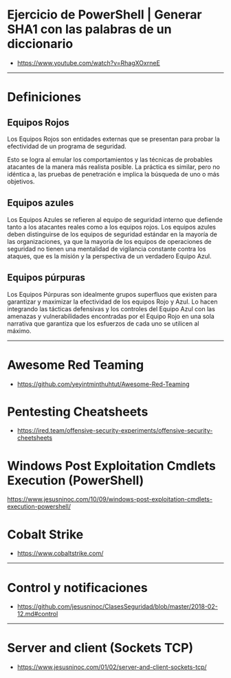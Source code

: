 # Ejercicio de PowerShell | Generar SHA1 con las palabras de un diccionario
* https://www.youtube.com/watch?v=RhagXOxrneE

------------

# Definiciones

## Equipos Rojos
Los Equipos Rojos son entidades externas que se presentan para probar la efectividad de un programa de seguridad.

Esto se logra al emular los comportamientos y las técnicas de probables atacantes de la manera más realista posible. La práctica es similar, pero no idéntica a, las pruebas de penetración e implica la búsqueda de uno o más objetivos.

## Equipos azules
Los Equipos Azules se refieren al equipo de seguridad interno que defiende tanto a los atacantes reales como a los equipos rojos. Los equipos azules deben distinguirse de los equipos de seguridad estándar en la mayoría de las organizaciones, ya que la mayoría de los equipos de operaciones de seguridad no tienen una mentalidad de vigilancia constante contra los ataques, que es la misión y la perspectiva de un verdadero Equipo Azul.

## Equipos púrpuras
Los Equipos Púrpuras son idealmente grupos superfluos que existen para garantizar y maximizar la efectividad de los equipos Rojo y Azul. Lo hacen integrando las tácticas defensivas y los controles del Equipo Azul con las amenazas y vulnerabilidades encontradas por el Equipo Rojo en una sola narrativa que garantiza que los esfuerzos de cada uno se utilicen al máximo.

------------

# Awesome Red Teaming
* https://github.com/yeyintminthuhtut/Awesome-Red-Teaming

# Pentesting Cheatsheets
* https://ired.team/offensive-security-experiments/offensive-security-cheetsheets

# Windows Post Exploitation Cmdlets Execution (PowerShell)
https://www.jesusninoc.com/10/09/windows-post-exploitation-cmdlets-execution-powershell/

# Cobalt Strike
* https://www.cobaltstrike.com/

------------

# Control y notificaciones
* https://github.com/jesusninoc/ClasesSeguridad/blob/master/2018-02-12.md#control

------------

# Server and client (Sockets TCP)
* https://www.jesusninoc.com/01/02/server-and-client-sockets-tcp/
